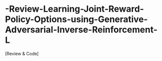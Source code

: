 # -Review-Learning-Joint-Reward-Policy-Options-using-Generative-Adversarial-Inverse-Reinforcement-L
[Review &amp; Code]
